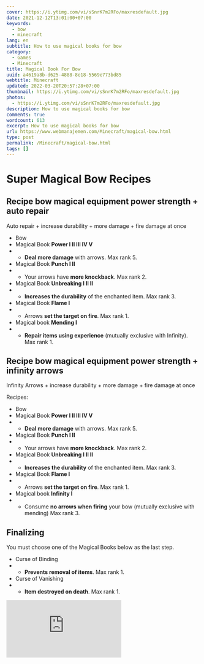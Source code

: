 ```yaml
---
cover: https://i.ytimg.com/vi/sSnrK7m2RFo/maxresdefault.jpg
date: 2021-12-12T13:01:00+07:00
keywords:
  - bow
  - minecraft
lang: en
subtitle: How to use magical books for bow
category:
  - Games
  - Minecraft
title: Magical Book For Bow
uuid: a4619a8b-d625-4888-8e18-5569e773bd85
webtitle: Minecraft
updated: 2022-03-20T20:57:28+07:00
thumbnail: https://i.ytimg.com/vi/sSnrK7m2RFo/maxresdefault.jpg
photos:
  - https://i.ytimg.com/vi/sSnrK7m2RFo/maxresdefault.jpg
description: How to use magical books for bow
comments: true
wordcount: 613
excerpt: How to use magical books for bow
url: https://www.webmanajemen.com/Minecraft/magical-bow.html
type: post
permalink: /Minecraft/magical-bow.html
tags: []
---
```


# Super Magical Bow Recipes

## Recipe bow magical equipment power strength + auto repair
Auto repair + increase durability + more damage + fire damage at once

- Bow
- Magical Book **Power I II III IV V**
- - **Deal more damage** with arrows. Max rank 5.
- Magical Book **Punch I II**
- - Your arrows have **more knockback**. Max rank 2.
- Magical Book **Unbreaking I II II**
- - **Increases the durability** of the enchanted item. Max rank 3.
- Magical Book **Flame I**
- - Arrows **set the target on fire**. Max rank 1.
- Magical book **Mending I**
- - **Repair items using experience** (mutually exclusive with Infinity). Max rank 1.

## Recipe bow magical equipment power strength + infinity arrows
Infinity Arrows + increase durability + more damage + fire damage at once

Recipes:
- Bow
- Magical Book **Power I II III IV V**
- - **Deal more damage** with arrows. Max rank 5.
- Magical Book **Punch I II**
- - Your arrows have **more knockback**. Max rank 2.
- Magical Book **Unbreaking I II II**
- - **Increases the durability** of the enchanted item. Max rank 3.
- Magical Book **Flame I**
- - Arrows **set the target on fire**. Max rank 1.
- Magical book **Infinity I**
- - Consume **no arrows when firing** your bow (mutually exclusive with mending) Max rank 3.

## Finalizing
You must choose one of the Magical Books below as the last step.

- Curse of Binding
- - **Prevents removal of items**. Max rank 1.
- Curse of Vanishing
- - **Item destroyed on death**. Max rank 1.


<div class="video-container">
<iframe src="https://www.youtube.com/embed/sSnrK7m2RFo" frameborder="0" allow="accelerometer; autoplay; encrypted-media; gyroscope; picture-in-picture" loading="lazy" allowfullscreen="true"></iframe>
</div>
